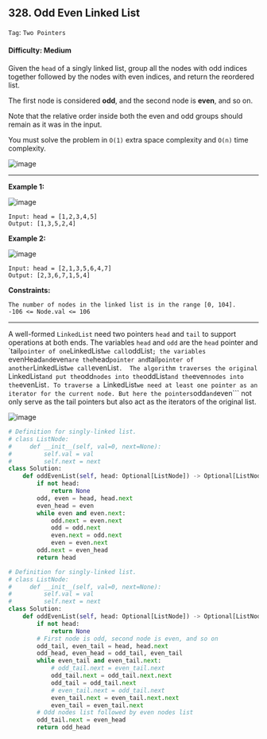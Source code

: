 ## 328. Odd Even Linked List

```Tag```: ```Two Pointers```

#### Difficulty: Medium

Given the ```head``` of a singly linked list, group all the nodes with odd indices together followed by the nodes with even indices, and return the reordered list.

The first node is considered __odd__, and the second node is __even__, and so on.

Note that the relative order inside both the even and odd groups should remain as it was in the input.

You must solve the problem in ```O(1)``` extra space complexity and ```O(n)``` time complexity.

![image](https://user-images.githubusercontent.com/35042430/210615097-0904f926-59b0-4340-95d5-90f0e1bec733.png)

---

__Example 1:__

![image](https://assets.leetcode.com/uploads/2021/03/10/oddeven-linked-list.jpg)
```
Input: head = [1,2,3,4,5]
Output: [1,3,5,2,4]
```

__Example 2:__

![image](https://assets.leetcode.com/uploads/2021/03/10/oddeven2-linked-list.jpg)
```
Input: head = [2,1,3,5,6,4,7]
Output: [2,3,6,7,1,5,4]
```

__Constraints:__
```
The number of nodes in the linked list is in the range [0, 104].
-106 <= Node.val <= 106
```
---

A well-formed ```LinkedList``` need two pointers ```head``` and ```tail``` to support operations at both ends. The variables ```head``` and ```odd``` are the ```head``` pointer and `tail``` pointer of one ```LinkedList``` we call ```oddList```; the variables ```evenHead``` and ```even``` are the ```head``` pointer and ```tail``` pointer of another ```LinkedList``` we call ```evenList```. 
The algorithm traverses the original ```LinkedList``` and put the ```odd``` nodes into the ```oddList``` and the ```even``` nodes into the ```evenList```. To traverse a ```LinkedList``` we need at least one pointer as an iterator for the current node. But here the pointers ```odd``` and ```even``` not only serve as the tail pointers but also act as the iterators of the original list.

![image](https://leetcode.com/problems/odd-even-linked-list/solutions/127831/Figures/328_Odd_Even.svg)

```Python
# Definition for singly-linked list.
# class ListNode:
#     def __init__(self, val=0, next=None):
#         self.val = val
#         self.next = next
class Solution:
    def oddEvenList(self, head: Optional[ListNode]) -> Optional[ListNode]:
        if not head:
            return None
        odd, even = head, head.next
        even_head = even
        while even and even.next:
            odd.next = even.next
            odd = odd.next
            even.next = odd.next
            even = even.next
        odd.next = even_head
        return head
```

```Python
# Definition for singly-linked list.
# class ListNode:
#     def __init__(self, val=0, next=None):
#         self.val = val
#         self.next = next
class Solution:
    def oddEvenList(self, head: Optional[ListNode]) -> Optional[ListNode]:
        if not head:
            return None
        # First node is odd, second node is even, and so on
        odd_tail, even_tail = head, head.next
        odd_head, even_head = odd_tail, even_tail
        while even_tail and even_tail.next:
            # odd_tail.next = even_tail.next
            odd_tail.next = odd_tail.next.next
            odd_tail = odd_tail.next
            # even_tail.next = odd_tail.next
            even_tail.next = even_tail.next.next
            even_tail = even_tail.next
        # Odd nodes list followed by even nodes list
        odd_tail.next = even_head
        return odd_head 
```
